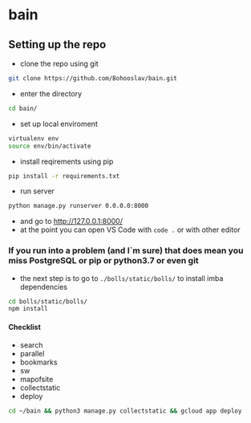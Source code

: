 # bain

## Setting up the repo

- clone the repo using git

```bash
git clone https://github.com/Bohooslav/bain.git
```

- enter the directory

```bash
cd bain/
```

- set up local enviroment

```bash
virtualenv env
source env/bin/activate
```

- install reqirements using pip

```bash
pip install -r requirements.txt
```

- run server

```bash
python manage.py runserver 0.0.0.0:8000
```

- and go to <http://127.0.0.1:8000/>
- at the point you can open VS Code with `code .` or with other editor

### If you run into a problem (and I`m sure) that does mean you miss PostgreSQL or pip or python3.7 or even git

- the next step is to go to `./bolls/static/bolls/` to install imba dependencies

```bash
cd bolls/static/bolls/
npm install
```

#### Checklist

- search
- parallel
- bookmarks
- sw
- mapofsite
- collectstatic
- deploy

```bash
cd ~/bain && python3 manage.py collectstatic && gcloud app deploy
```
